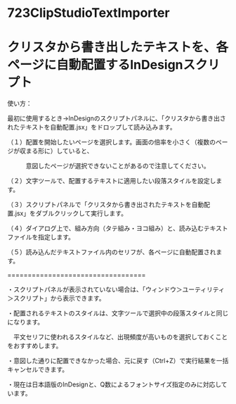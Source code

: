 # 723ClipStudioTextImporter
クリスタから書き出したテキストを、各ページに自動配置するInDesignスクリプト
==================================

使い方：

最初に使用するとき→InDesignのスクリプトパネルに、「クリスタから書き出されたテキストを自動配置.jsx」をドロップして読み込みます。



（１）配置を開始したいページを選択します。画面の倍率を小さく（複数のページが収まる形に）していると、

　　　意図したページが選択できないことがあるので注意してください。

（２）文字ツールで、配置するテキストに適用したい段落スタイルを設定します。

（３）スクリプトパネルで「クリスタから書き出されたテキストを自動配置.jsx」をダブルクリックして実行します。

（４）ダイアログ上で、組み方向（タテ組み・ヨコ組み）と、読み込むテキストファイルを指定します。

（５）読み込んだテキストファイル内のセリフが、各ページに自動配置されます。

==================================


・スクリプトパネルが表示されていない場合は、「ウィンドウ＞ユーティリティ＞スクリプト」から表示できます。

・配置されるテキストのスタイルは、文字ツールで選択中の段落スタイルと同じになります。

　平文セリフに使われるスタイルなど、出現頻度が高いものを選択しておくことをおすすめします。
 
・意図した通りに配置できなかった場合、元に戻す（Ctrl+Z）で実行結果を一括キャンセルできます。

・現在は日本語版のInDesignと、Q数によるフォントサイズ指定のみに対応しています。
